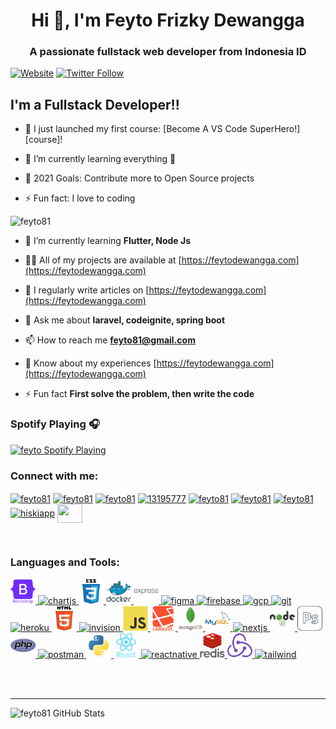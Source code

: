 <h1 align="center">Hi 👋, I'm Feyto Frizky Dewangga</h1>
<h3 align="center">A passionate fullstack web developer from Indonesia ID</h3>

[![Website](https://img.shields.io/website?label=feytodewangga.com&style=for-the-badge&url=https%3A%2F%2Fcodestackr.com)](https://feytodewangga.com)
[![Twitter Follow](https://img.shields.io/twitter/follow/feytodewangga?color=1DA1F2&logo=twitter&style=for-the-badge)](https://twitter.com/intent/follow?original_referer=https%3A%2F%2Fgithub.com%2FcodeSTACKr&screen_name=codeSTACKr)

## I'm a Fullstack Developer!!

- 🔭 I just launched my first course: [Become A VS Code SuperHero!][course]!

- 🌱 I’m currently learning everything 🤣

- 🥅 2021 Goals: Contribute more to Open Source projects

- ⚡ Fun fact: I love to coding

<p align="left"> <img src="https://komarev.com/ghpvc/?username=feyto81&label=Profile%20views&color=0e75b6&style=flat" alt="feyto81" /> </p>

- 🌱 I’m currently learning **Flutter, Node Js**

- 👨‍💻 All of my projects are available at [https://feytodewangga.com](https://feytodewangga.com)

- 📝 I regularly write articles on [https://feytodewangga.com](https://feytodewangga.com)

- 💬 Ask me about **laravel, codeignite, spring boot**

- 📫 How to reach me **feyto81@gmail.com**

- 📄 Know about my experiences [https://feytodewangga.com](https://feytodewangga.com)

- ⚡ Fun fact **First solve the problem, then write the code**

### Spotify Playing 🎧

[<img src="https://now-playing-codestackr.vercel.app/api/spotify-playing" alt="feyto Spotify Playing" width="350" />](https://open.spotify.com/user/swyqyimdc12jajde4vpwd2x1b)



<h3 align="left">Connect with me:</h3>
<p align="left">
<a href="#" target="blank"><img align="center" src="https://cdn.jsdelivr.net/npm/simple-icons@3.0.1/icons/dev-dot-to.svg" alt="feyto81" height="30" width="40" /></a>
<a href=#" target="blank"><img align="center" src="https://cdn.jsdelivr.net/npm/simple-icons@3.0.1/icons/twitter.svg" alt="feyto81" height="30" width="40" /></a>
<a href="#" target="blank"><img align="center" src="https://cdn.jsdelivr.net/npm/simple-icons@3.0.1/icons/linkedin.svg" alt="feyto81" height="30" width="40" /></a>
<a href="#" target="blank"><img align="center" src="https://cdn.jsdelivr.net/npm/simple-icons@3.0.1/icons/stackoverflow.svg" alt="13195777" height="30" width="40" /></a>
<a href="#" target="blank"><img align="center" src="https://cdn.jsdelivr.net/npm/simple-icons@3.0.1/icons/facebook.svg" alt="feyto81" height="30" width="40" /></a>
<a href="#" target="blank"><img align="center" src="https://cdn.jsdelivr.net/npm/simple-icons@3.0.1/icons/instagram.svg" alt="feyto81" height="30" width="40" /></a>
<a href="#" target="blank"><img align="center" src="https://cdn.jsdelivr.net/npm/simple-icons@3.0.1/icons/medium.svg" alt="feyto81" height="30" width="40" /></a>
<a href="#" target="blank"><img align="center" src="https://cdn.jsdelivr.net/npm/simple-icons@3.1.0/icons/codechef.svg" alt="hiskiapp" height="30" width="40" /></a>
<a href="#" target="blank"><img align="center" src="https://cdn.jsdelivr.net/npm/simple-icons@3.0.1/icons/rss.svg" alt="" height="30" width="40" /></a>
</p>


<br />

### Languages and Tools:

<p align="left"> <a href="https://getbootstrap.com" target="_blank"> <img src="https://raw.githubusercontent.com/devicons/devicon/master/icons/bootstrap/bootstrap-plain-wordmark.svg" alt="bootstrap" width="40" height="40"/> </a> <a href="https://www.chartjs.org" target="_blank"> <img src="https://www.chartjs.org/media/logo-title.svg" alt="chartjs" width="40" height="40"/> </a> <a href="https://www.w3schools.com/css/" target="_blank"> <img src="https://raw.githubusercontent.com/devicons/devicon/master/icons/css3/css3-original-wordmark.svg" alt="css3" width="40" height="40"/> </a> <a href="https://www.docker.com/" target="_blank"> <img src="https://raw.githubusercontent.com/devicons/devicon/master/icons/docker/docker-original-wordmark.svg" alt="docker" width="40" height="40"/> </a> <a href="https://expressjs.com" target="_blank"> <img src="https://raw.githubusercontent.com/devicons/devicon/master/icons/express/express-original-wordmark.svg" alt="express" width="40" height="40"/> </a> <a href="https://www.figma.com/" target="_blank"> <img src="https://www.vectorlogo.zone/logos/figma/figma-icon.svg" alt="figma" width="40" height="40"/> </a> <a href="https://firebase.google.com/" target="_blank"> <img src="https://www.vectorlogo.zone/logos/firebase/firebase-icon.svg" alt="firebase" width="40" height="40"/> </a> <a href="https://cloud.google.com" target="_blank"> <img src="https://www.vectorlogo.zone/logos/google_cloud/google_cloud-icon.svg" alt="gcp" width="40" height="40"/> </a> <a href="https://git-scm.com/" target="_blank"> <img src="https://www.vectorlogo.zone/logos/git-scm/git-scm-icon.svg" alt="git" width="40" height="40"/> </a> <a href="https://heroku.com" target="_blank"> <img src="https://www.vectorlogo.zone/logos/heroku/heroku-icon.svg" alt="heroku" width="40" height="40"/> </a> <a href="https://www.w3.org/html/" target="_blank"> <img src="https://raw.githubusercontent.com/devicons/devicon/master/icons/html5/html5-original-wordmark.svg" alt="html5" width="40" height="40"/> </a> <a href="https://www.invisionapp.com/" target="_blank"> <img src="https://www.vectorlogo.zone/logos/invisionapp/invisionapp-icon.svg" alt="invision" width="40" height="40"/> </a> <a href="https://developer.mozilla.org/en-US/docs/Web/JavaScript" target="_blank"> <img src="https://raw.githubusercontent.com/devicons/devicon/master/icons/javascript/javascript-original.svg" alt="javascript" width="40" height="40"/> </a> <a href="https://laravel.com/" target="_blank"> <img src="https://raw.githubusercontent.com/devicons/devicon/master/icons/laravel/laravel-plain-wordmark.svg" alt="laravel" width="40" height="40"/> </a> <a href="https://www.mongodb.com/" target="_blank"> <img src="https://raw.githubusercontent.com/devicons/devicon/master/icons/mongodb/mongodb-original-wordmark.svg" alt="mongodb" width="40" height="40"/> </a> <a href="https://www.mysql.com/" target="_blank"> <img src="https://raw.githubusercontent.com/devicons/devicon/master/icons/mysql/mysql-original-wordmark.svg" alt="mysql" width="40" height="40"/> </a> <a href="https://nextjs.org/" target="_blank"> <img src="https://cdn.worldvectorlogo.com/logos/nextjs-3.svg" alt="nextjs" width="40" height="40"/> </a> <a href="https://nodejs.org" target="_blank"> <img src="https://raw.githubusercontent.com/devicons/devicon/master/icons/nodejs/nodejs-original-wordmark.svg" alt="nodejs" width="40" height="40"/> </a> <a href="https://www.photoshop.com/en" target="_blank"> <img src="https://raw.githubusercontent.com/devicons/devicon/master/icons/photoshop/photoshop-line.svg" alt="photoshop" width="40" height="40"/> </a> <a href="https://www.php.net" target="_blank"> <img src="https://raw.githubusercontent.com/devicons/devicon/master/icons/php/php-original.svg" alt="php" width="40" height="40"/> </a> <a href="https://postman.com" target="_blank"> <img src="https://www.vectorlogo.zone/logos/getpostman/getpostman-icon.svg" alt="postman" width="40" height="40"/> </a> <a href="https://www.python.org" target="_blank"> <img src="https://raw.githubusercontent.com/devicons/devicon/master/icons/python/python-original.svg" alt="python" width="40" height="40"/> </a> <a href="https://reactjs.org/" target="_blank"> <img src="https://raw.githubusercontent.com/devicons/devicon/master/icons/react/react-original-wordmark.svg" alt="react" width="40" height="40"/> </a> <a href="https://reactnative.dev/" target="_blank"> <img src="https://reactnative.dev/img/header_logo.svg" alt="reactnative" width="40" height="40"/> </a> <a href="https://redis.io" target="_blank"> <img src="https://raw.githubusercontent.com/devicons/devicon/master/icons/redis/redis-original-wordmark.svg" alt="redis" width="40" height="40"/> </a> <a href="https://redux.js.org" target="_blank"> <img src="https://raw.githubusercontent.com/devicons/devicon/master/icons/redux/redux-original.svg" alt="redux" width="40" height="40"/> </a> <a href="https://tailwindcss.com/" target="_blank"> <img src="https://www.vectorlogo.zone/logos/tailwindcss/tailwindcss-icon.svg" alt="tailwind" width="40" height="40"/> </a> </p>

<br />
<br />

---


<!-- <details>
  <summary>:zap: Recent GitHub Activity</summary> -->
  
<!--START_SECTION:activity-->
<!-- 1. 🎉 Merged PR [#5](https://github.com/codeSTACKr/free-developer-resources/pull/5) in [codeSTACKr/free-developer-resources](https://github.com/codeSTACKr/free-developer-resources)
2. 🎉 Merged PR [#4](https://github.com/codeSTACKr/free-developer-resources/pull/4) in [codeSTACKr/free-developer-resources](https://github.com/codeSTACKr/free-developer-resources)
3. 🎉 Merged PR [#3](https://github.com/codeSTACKr/free-developer-resources/pull/3) in [codeSTACKr/free-developer-resources](https://github.com/codeSTACKr/free-developer-resources)
4. ❗️ Closed issue [#2](https://github.com/codeSTACKr/free-developer-resources/issues/2) in [codeSTACKr/free-developer-resources](https://github.com/codeSTACKr/free-developer-resources)
5. 🗣 Commented on [#2](https://github.com/codeSTACKr/free-developer-resources/issues/2) in [codeSTACKr/free-developer-resources](https://github.com/codeSTACKr/free-developer-resources) -->
<!--END_SECTION:activity-->

<!-- </details> -->

<!-- <details>
  <summary>:zap: GitHub Stats</summary> -->

  <img align="left" alt="feyto81 GitHub Stats" src="https://github-readme-stats.vercel.app/api?username=feyto81&show_icons=true&theme=radical" />
<!-- 
</details> -->

[website]: https://feytodewangga.com
[youtube]: https://youtube.com/feyto81
[instagram]: https://instagram.com/feyto_dewangga
[whatsapp]: https://api.whatsapp.com/send?phone=6288228740010
[email]: feyto81@gmail.com
[telegram]: https://t.me/feyto81
[webdevplaylist]: https://www.youtube.com/playlist?list=PLkwxH9e_vrAJ0WbEsFA9W3I1W-g_BTsbt
[jsplaylist]: https://www.youtube.com/playlist?list=PLkwxH9e_vrALRJKu7wfXby3MKeflhTu6B
[cssplaylist]: https://www.youtube.com/playlist?list=PLkwxH9e_vrALSdvZuEh6gqQdmDoDIoqz4
[reactplaylist]: https://www.youtube.com/playlist?list=PLkwxH9e_vrAK4TdffpxKY3QGyHCpxFcQ0
